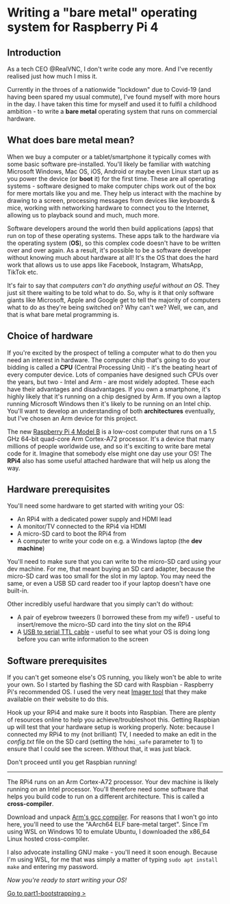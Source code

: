 Writing a "bare metal" operating system for Raspberry Pi 4
==========================================================

Introduction
------------

As a tech CEO @RealVNC, I don't write code any more. And I've recently realised just how much I miss it.

Currently in the throes of a nationwide "lockdown" due to Covid-19 (and having been spared my usual commute), I've found myself with more hours in the day. I have taken this time for myself and used it to fulfil a childhood ambition - to write a **bare metal** operating system that runs on commercial hardware.

What does bare metal mean?
--------------------------

When we buy a computer or a tablet/smartphone it typically comes with some basic software pre-installed. You'll likely be familiar with watching Microsoft Windows, Mac OS, iOS, Android or maybe even Linux start up as you power the device (or **boot** it) for the first time. These are all operating systems - software designed to make computer chips work out of the box for mere mortals like you and me. They help us interact with the machine by drawing to a screen, processing messages from devices like keyboards & mice, working with networking hardware to connect you to the Internet, allowing us to playback sound and much, much more.

Software developers around the world then build applications (apps) that run on top of these operating systems. These apps talk to the hardware via the operating system (**OS**), so this complex code doesn't have to be written over and over again. As a result, it's possible to be a software developer without knowing much about hardware at all! It's the OS that does the hard work that allows us to use apps like Facebook, Instagram, WhatsApp, TikTok etc.

It's fair to say that _computers can't do anything useful without an OS_. They just sit there waiting to be told what to do. So, why is it that only software giants like Microsoft, Apple and Google get to tell the majority of computers what to do as they're being switched on? Why can't we? Well, we can, and that is what bare metal programming is.

Choice of hardware
------------------

If you're excited by the prospect of telling a computer what to do then you need an interest in hardware. The computer chip that's going to do your bidding is called a **CPU** (Central Processing Unit) - it's the beating heart of every computer device. Lots of companies have designed such CPUs over the years, but two - Intel and Arm - are most widely adopted. These each have their advantages and disadvantages. If you own a smartphone, it's highly likely that it's running on a chip designed by Arm. If you own a laptop running Microsoft Windows then it's likely to be running on an Intel chip. You'll want to develop an understanding of both **architectures** eventually, but I've chosen an Arm device for this project.

The new [Raspberry Pi 4 Model B](https://www.raspberrypi.org/products/raspberry-pi-4-model-b/) is a low-cost computer that runs on a 1.5 GHz 64-bit quad-core Arm Cortex-A72 processor. It's a device that many millions of people worldwide use, and so it's exciting to write bare metal code for it. Imagine that somebody else might one day use your OS! The **RPi4** also has some useful attached hardware that will help us along the way.

Hardware prerequisites
----------------------

You'll need some hardware to get started with writing your OS:

 * An RPi4 with a dedicated power supply and HDMI lead
 * A monitor/TV connected to the RPi4 via HDMI
 * A micro-SD card to boot the RPi4 from
 * A computer to write your code on e.g. a Windows laptop (the **dev machine**)

You'll need to make sure that you can write to the micro-SD card using your dev machine. For me, that meant buying an SD card adapter, because the micro-SD card was too small for the slot in my laptop. You may need the same, or even a USB SD card reader too if your laptop doesn't have one built-in.

Other incredibly useful hardware that you simply can't do without:

 * A pair of eyebrow tweezers (I borrowed these from my wife!) - useful to insert/remove the micro-SD card into the tiny slot on the RPi4
 * A [USB to serial TTL cable](https://www.amazon.co.uk/gp/product/B01N4X3BJB/ref=ppx_yo_dt_b_asin_title_o00_s00?ie=UTF8&psc=1) - useful to see what your OS is doing long before you can write information to the screen

Software prerequisites
----------------------

If you can't get someone else's OS running, you likely won't be able to write your own. So I started by flashing the SD card with Raspbian - Raspberry Pi's recommended OS. I used the very neat [Imager tool](https://www.raspberrypi.org/downloads/) that they make available on their website to do this.

Hook up your RPi4 and make sure it boots into Raspbian. There are plenty of resources online to help you achieve/troubleshoot this. Getting Raspbian up will test that your hardware setup is working properly. Note: because I connected my RPi4 to my (not brilliant) TV, I needed to make an edit in the _config.txt_ file on the SD card (setting the `hdmi_safe` parameter to 1) to ensure that I could see the screen. Without that, it was just black.

Don't proceed until you get Raspbian running!

---

The RPi4 runs on an Arm Cortex-A72 processor. Your dev machine is likely running on an Intel processor. You'll therefore need some software that helps you build code to run on a different architecture. This is called a **cross-compiler**.

Download and unpack [Arm's gcc compiler](https://developer.arm.com/tools-and-software/open-source-software/developer-tools/gnu-toolchain/gnu-a/downloads). For reasons that I won't go into here, you'll need to use the "AArch64 ELF bare-metal target". Since I'm using WSL on Windows 10 to emulate Ubuntu, I downloaded the x86_64 Linux hosted cross-compiler.

I also advocate installing GNU make - you'll need it soon enough. Because I'm using WSL, for me that was simply a matter of typing `sudo apt install make` and entering my password.

_Now you're ready to start writing your OS!_

[Go to part1-bootstrapping >](part1-bootstrapping)
